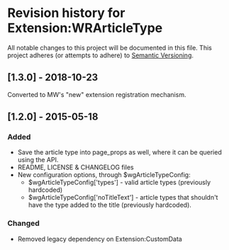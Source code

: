 Revision history for Extension:WRArticleType
====================================================

All notable changes to this project will be documented in this file.
This project adheres (or attempts to adhere) to [Semantic Versioning](http://semver.org/).

## [1.3.0] - 2018-10-23
Converted to MW's "new" extension registration mechanism.

## [1.2.0] - 2015-05-18
### Added
- Save the article type into page_props as well, where it can be queried
  using the API.
- README, LICENSE & CHANGELOG files
- New configuration options, through $wgArticleTypeConfig:
    - $wgArticleTypeConfig['types'] - valid article types (previously hardcoded)
    - $wgArticleTypeConfig['noTitleText'] - article types that shouldn't have the type added
      to the title (previously hardcoded).

### Changed
- Removed legacy dependency on Extension:CustomData
